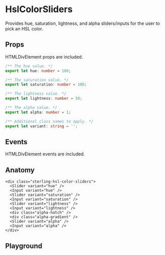 <script>
    import Link from '$lib/Link.svelte';
    import Playground from './HslColorSlidersPlayground.svelte';
</script>

# HslColorSliders

Provides hue, saturation, lightness, and alpha sliders/inputs for the user to pick an HSL color.

## Props

HTMLDivElement props are included.

```ts
/** The hue value. */
export let hue: number = 180;

/** The saturation value. */
export let saturation: number = 100;

/** The lightness value. */
export let lightness: number = 50;

/** The alpha value. */
export let alpha: number = 1;

/** Additional class names to apply. */
export let variant: string = '';
```

## Events

HTMLDivElement events are included.

## Anatomy

```svelte
<div class="sterling-hsl-color-sliders">
  <Slider variant="hue" />
  <Input variant="hue" />
  <Slider variant="saturation" />
  <Input variant="saturation" />
  <Slider variant="lightness" />
  <Input variant="lightness" />
  <div class="alpha-hatch" />
  <div class="alpha-gradient" />
  <Slider variant="alpha" />
  <Input variant="alpha" />
</div>
```

## Playground

<Playground />

